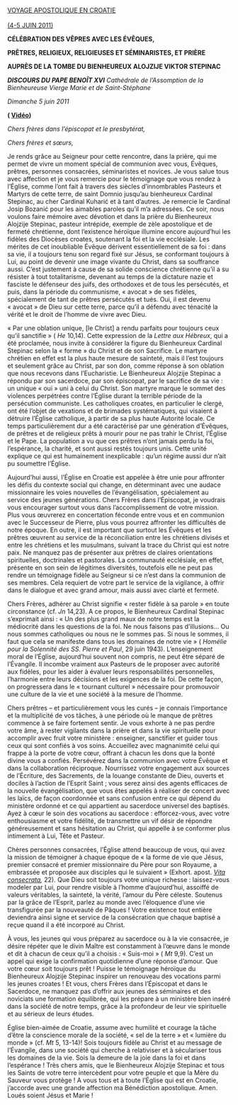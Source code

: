 [VOYAGE APOSTOLIQUE EN CROATIE\
\
(4-5 JUIN 2011)](/content/benedict-xvi/fr/travels/2011/index_croazia.html)

**CÉLÉBRATION DES VÊPRES AVEC LES ÉVÊQUES,**

**PRÊTRES, RELIGIEUX, RELIGIEUSES ET SÉMINARISTES, ET PRIÈRE**

**AUPRÈS DE LA TOMBE DU BIENHEUREUX ALOJZIJE VIKTOR STEPINAC**

***DISCOURS DU PAPE BENOÎT XVI*** *Cathédrale de l’Assomption de la Bienheureuse Vierge Marie et de Saint-Stéphane*

*Dimanche 5 juin 2011*

**( [Vidéo](http://player.rv.va/vaticanplayer.asp?language=it&tic=VA_OC7Y5Q76))**

*Chers frères dans l’épiscopat et le presbytérat,*

*Chers frères et sœurs,*

Je rends grâce au Seigneur pour cette rencontre, dans la prière, qui me permet de vivre un moment spécial de communion avec vous, Évêques, prêtres, personnes consacrées, séminaristes et novices. Je vous salue tous avec affection et je vous remercie pour le témoignage que vous rendez à l’Église, comme l’ont fait à travers des siècles d’innombrables Pasteurs et Martyrs de cette terre, de saint Domnio jusqu’au bienheureux Cardinal Stepinac, au cher Cardinal Kuharić et à tant d’autres. Je remercie le Cardinal Josip Bozanić pour les aimables paroles qu’il m’a adressées. Ce soir, nous voulons faire mémoire avec dévotion et dans la prière du Bienheureux Alojzije Stepinac, pasteur intrépide, exemple de zèle apostolique et de fermeté chrétienne, dont l’existence héroïque illumine encore aujourd’hui les fidèles des Diocèses croates, soutenant la foi et la vie ecclésiale. Les mérites de cet inoubliable Évêque dérivent essentiellement de sa foi : dans sa vie, il a toujours tenu son regard fixé sur Jésus, se conformant toujours à Lui, au point de devenir une image vivante du Christ, dans sa souffrance aussi. C’est justement à cause de sa solide conscience chrétienne qu’il a su résister à tout totalitarisme, devenant au temps de la dictature nazie et fasciste le défenseur des juifs, des orthodoxes et de tous les persécutés, et puis, dans la période du communisme, « avocat » de ses fidèles, spécialement de tant de prêtres persécutés et tués. Oui, il est devenu « avocat » de Dieu sur cette terre, parce qu’il a défendu avec ténacité la vérité et le droit de l’homme de vivre avec Dieu.

« Par une oblation unique, [le Christ] a rendu parfaits pour toujours ceux qu’il sanctifie » ( *He* 10,14). Cette expression de la *Lettre aux Hébreux*, qui a été proclamée, nous invite à considérer la figure du Bienheureux Cardinal Stepinac selon la « forme » du Christ et de son Sacrifice. Le martyre chrétien en effet est la plus haute mesure de sainteté, mais il l’est toujours et seulement grâce au Christ, par son don, comme réponse à son oblation que nous recevons dans l’Eucharistie. Le Bienheureux Alojzije Stepinac a répondu par son sacerdoce, par son épiscopat, par le sacrifice de sa vie : un unique « oui » uni à celui du Christ. Son martyre marque le sommet des violences perpétrées contre l’Église durant la terrible période de la persécution communiste. Les catholiques croates, en particulier le clergé, ont été l’objet de vexations et de brimades systématiques, qui visaient à détruire l’Église catholique, à partir de sa plus haute Autorité locale. Ce temps particulièrement dur a été caractérisé par une génération d’Évêques, de prêtres et de religieux prêts à mourir pour ne pas trahir le Christ, l’Église et le Pape. La population a vu que ces prêtres n’ont jamais perdu la foi, l’espérance, la charité, et sont aussi restés toujours unis. Cette unité explique ce qui est humainement inexplicable : qu’un régime aussi dur n’ait pu soumettre l’Église.

Aujourd’hui aussi, l’Église en Croatie est appelée à être unie pour affronter les défis du contexte social qui change, en déterminant avec une audace missionnaire les voies nouvelles de l’évangélisation, spécialement au service des jeunes générations. Chers Frères dans l’Épiscopat, je voudrais vous encourager surtout vous dans l’accomplissement de votre mission. Plus vous œuvrerez en concertation féconde entre vous et en communion avec le Successeur de Pierre, plus vous pourrez affronter les difficultés de notre époque. En outre, il est important que surtout les Évêques et les prêtres œuvrent au service de la réconciliation entre les chrétiens divisés et entre les chrétiens et les musulmans, suivant la trace du Christ qui est notre paix. Ne manquez pas de présenter aux prêtres de claires orientations spirituelles, doctrinales et pastorales. La communauté ecclésiale, en effet, présente en son sein de légitimes diversités, toutefois elle ne peut pas rendre un témoignage fidèle au Seigneur si ce n’est dans la communion de ses membres. Cela requiert de votre part le service de la vigilance, à offrir dans le dialogue et avec grand amour, mais aussi avec clarté et fermeté.

Chers Frères, adhérer au Christ signifie « rester fidèle à sa parole » en toute circonstance (cf. *Jn* 14,23). A ce propos, le Bienheureux Cardinal Stepinac s’exprimait ainsi : « Un des plus grand maux de notre temps est la médiocrité dans les questions de la foi. Ne nous faisons pas d’illusions… Ou nous sommes catholiques ou nous ne le sommes pas. Si nous le sommes, il faut que cela se manifeste dans tous les domaines de notre vie » ( *Homélie pour la Solennité des SS. Pierre et Paul*, 29 juin 1943). L’enseignement moral de l’Église, aujourd’hui souvent non compris, ne peut être séparé de l’Évangile. Il incombe vraiment aux Pasteurs de le proposer avec autorité aux fidèles, pour les aider à évaluer leurs responsabilités personnelles, l’harmonie entre leurs décisions et les exigences de la foi. De cette façon, on progressera dans le « tournant culturel » nécessaire pour promouvoir une culture de la vie et une société à la mesure de l’homme.

Chers prêtres – et particulièrement vous les curés – je connais l’importance et la multiplicité de vos tâches, à une période où le manque de prêtres commence à se faire fortement sentir. Je vous exhorte à ne pas perdre votre âme, à rester vigilants dans la prière et dans la vie spirituelle pour accomplir avec fruit votre ministère : enseigner, sanctifier et guider tous ceux qui sont confiés à vos soins. Accueillez avec magnanimité celui qui frappe à la porte de votre cœur, offrant à chacun les dons que la bonté divine vous a confiés. Persévérez dans la communion avec votre Évêque et dans la collaboration réciproque. Nourrissez votre engagement aux sources de l’Écriture, des Sacrements, de la louange constante de Dieu, ouverts et dociles à l’action de l’Esprit Saint ; vous serez ainsi des agents efficaces de la nouvelle évangélisation, que vous êtes appelés à réaliser de concert avec les laïcs, de façon coordonnée et sans confusion entre ce qui dépend du ministère ordonné et ce qui appartient au sacerdoce universel des baptisés. Ayez à cœur le soin des vocations au sacerdoce : efforcez-vous, avec votre enthousiasme et votre fidélité, de transmettre un vif désir de répondre généreusement et sans hésitation au Christ, qui appelle à se conformer plus intimement à Lui, Tête et Pasteur.

Chères personnes consacrées, l’Église attend beaucoup de vous, qui avez la mission de témoigner à chaque époque de « la forme de vie que Jésus, premier consacré et premier missionnaire du Père pour son Royaume, a embrassée et proposée aux disciples qui le suivaient » (Exhort. apost. *[Vita consecrata](/content/john-paul-ii/fr/apost_exhortations/documents/hf_jp-ii_exh_25031996_vita-consecrata.html),* 22). Que Dieu soit toujours votre unique richesse : laissez-vous modeler par Lui, pour rendre visible à l’homme d’aujourd’hui, assoiffé de valeurs véritables, la sainteté, la vérité, l’amour du Père céleste. Soutenus par la grâce de l’Esprit, parlez au monde avec l’éloquence d’une vie transfigurée par la nouveauté de Pâques ! Votre existence tout entière deviendra ainsi signe et service de la consécration que chaque baptisé a reçue quand il a été incorporé au Christ.

À vous, les jeunes qui vous préparez au sacerdoce ou à la vie consacrée, je désire répéter que le divin Maître est constamment à l’œuvre dans le monde et dit à chacun de ceux qu’il a choisis : « Suis-moi » ( *Mt* 9,9). C’est un appel qui exige la confirmation quotidienne d’une réponse d’amour. Que votre cœur soit toujours prêt ! Puisse le témoignage héroïque du Bienheureux Alojzije Stepinac inspirer un renouveau des vocations parmi les jeunes croates ! Et vous, chers Frères dans l’Épiscopat et dans le Sacerdoce, ne manquez pas d’offrir aux jeunes des séminaires et des noviciats une formation équilibrée, qui les prépare à un ministère bien inséré dans la société de notre temps, grâce à la profondeur de leur vie spirituelle et au sérieux de leurs études.

Église bien-aimée de Croatie, assume avec humilité et courage la tâche d’être la conscience morale de la société, « sel de la terre » et « lumière du monde » (cf. *Mt* 5, 13-14)! Sois toujours fidèle au Christ et au message de l’Évangile, dans une société qui cherche à relativiser et à séculariser tous les domaines de la vie. Sois la demeure de la joie dans la foi et dans l’espérance ! Très chers amis, que le Bienheureux Alojzije Stepinac et tous les Saints de votre terre intercèdent pour votre peuple et que la Mère du Sauveur vous protège ! A vous tous et à toute l’Église qui est en Croatie, j’accorde avec une grande affection ma Bénédiction apostolique. Amen. Loués soient Jésus et Marie !
